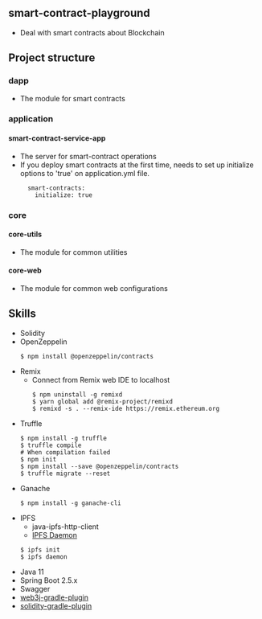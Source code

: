 ## smart-contract-playground
* Deal with smart contracts about Blockchain

## Project structure
### dapp
* The module for smart contracts

### application
#### smart-contract-service-app
* The server for smart-contract operations
* If you deploy smart contracts at the first time, needs to set up initialize options to 'true' on application.yml file.
  ```
    smart-contracts:
      initialize: true
  ```

### core
#### core-utils
* The module for common utilities

#### core-web
* The module for common web configurations

## Skills
* Solidity
* OpenZeppelin
  ```
  $ npm install @openzeppelin/contracts
  ```
* Remix
  * Connect from Remix web IDE to localhost
    ```
    $ npm uninstall -g remixd
    $ yarn global add @remix-project/remixd
    $ remixd -s . --remix-ide https://remix.ethereum.org
    ```
* Truffle
  ```
  $ npm install -g truffle
  $ truffle compile
  # When compilation failed
  $ npm init
  $ npm install --save @openzeppelin/contracts
  $ truffle migrate --reset
  ```
* Ganache
  ```
  $ npm install -g ganache-cli
  ```
* IPFS
  * java-ipfs-http-client
  * [IPFS Daemon](https://docs.ipfs.io/install/)
  ```
  $ ipfs init
  $ ipfs daemon
  ```
* Java 11
* Spring Boot 2.5.x
* Swagger
* [web3j-gradle-plugin](https://github.com/web3j/web3j-gradle-plugin)
* [solidity-gradle-plugin](https://github.com/web3j/solidity-gradle-plugin)